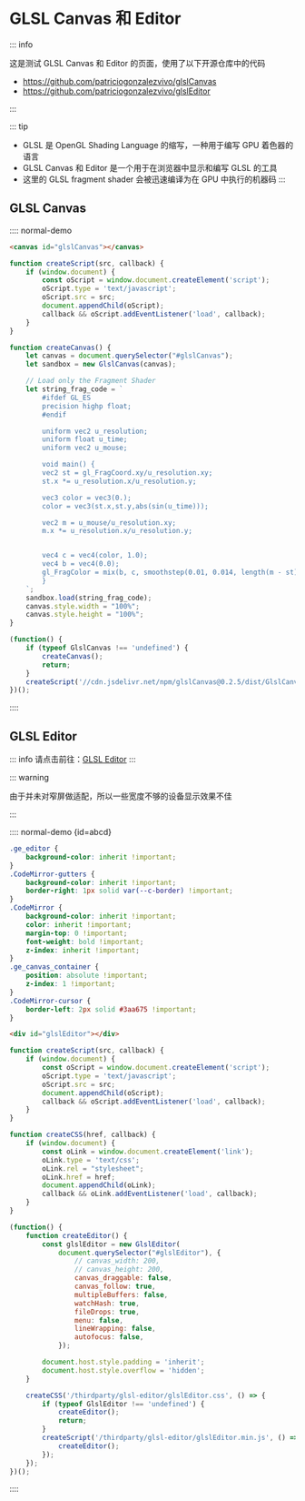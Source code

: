 

# GLSL Canvas 和 Editor

::: info

这是测试 GLSL Canvas 和 Editor 的页面，使用了以下开源仓库中的代码

- https://github.com/patriciogonzalezvivo/glslCanvas
- https://github.com/patriciogonzalezvivo/glslEditor

:::

::: tip
- GLSL 是 OpenGL Shading Language 的缩写，一种用于编写 GPU 着色器的语言
- GLSL Canvas 和 Editor 是一个用于在浏览器中显示和编写 GLSL 的工具
- 这里的 GLSL fragment shader 会被迅速编译为在 GPU 中执行的机器码
:::

## GLSL Canvas

:::: normal-demo

```html
<canvas id="glslCanvas"></canvas>
```

```js
function createScript(src, callback) {
    if (window.document) {
        const oScript = window.document.createElement('script');
        oScript.type = 'text/javascript';
        oScript.src = src;
        document.appendChild(oScript);
        callback && oScript.addEventListener('load', callback);
    }
}

function createCanvas() {
    let canvas = document.querySelector("#glslCanvas");
    let sandbox = new GlslCanvas(canvas);

    // Load only the Fragment Shader
    let string_frag_code = `
        #ifdef GL_ES
        precision highp float;
        #endif

        uniform vec2 u_resolution;
        uniform float u_time;
        uniform vec2 u_mouse;

        void main() {
        vec2 st = gl_FragCoord.xy/u_resolution.xy;
        st.x *= u_resolution.x/u_resolution.y;

        vec3 color = vec3(0.);
        color = vec3(st.x,st.y,abs(sin(u_time)));

        vec2 m = u_mouse/u_resolution.xy;
        m.x *= u_resolution.x/u_resolution.y;


        vec4 c = vec4(color, 1.0);
        vec4 b = vec4(0.0);
        gl_FragColor = mix(b, c, smoothstep(0.01, 0.014, length(m - st) - 0.2));
        }
    `;
    sandbox.load(string_frag_code);
    canvas.style.width = "100%";
    canvas.style.height = "100%";
}

(function() {
    if (typeof GlslCanvas !== 'undefined') {
        createCanvas();
        return;
    }
    createScript('//cdn.jsdelivr.net/npm/glslCanvas@0.2.5/dist/GlslCanvas.min.js', createCanvas);
})();
```

::::


## GLSL Editor

::: info
请点击前往：[GLSL Editor](/tool/glsl-editor)
:::

::: warning

由于并未对窄屏做适配，所以一些宽度不够的设备显示效果不佳

:::

:::: normal-demo {id=abcd}

```css
.ge_editor {
    background-color: inherit !important;
}
.CodeMirror-gutters {
    background-color: inherit !important;
    border-right: 1px solid var(--c-border) !important;
}
.CodeMirror {
    background-color: inherit !important;
    color: inherit !important;
    margin-top: 0 !important;
    font-weight: bold !important;
    z-index: inherit !important;
}
.ge_canvas_container {
    position: absolute !important;
    z-index: 1 !important;
}
.CodeMirror-cursor {
    border-left: 2px solid #3aa675 !important;
}
```

```html
<div id="glslEditor"></div>
```

```js
function createScript(src, callback) {
    if (window.document) {
        const oScript = window.document.createElement('script');
        oScript.type = 'text/javascript';
        oScript.src = src;
        document.appendChild(oScript);
        callback && oScript.addEventListener('load', callback);
    }
}

function createCSS(href, callback) {
    if (window.document) {
        const oLink = window.document.createElement('link');
        oLink.type = 'text/css';
        oLink.rel = "stylesheet";
        oLink.href = href;
        document.appendChild(oLink);
        callback && oLink.addEventListener('load', callback);
    }
}

(function() {
    function createEditor() {
        const glslEditor = new GlslEditor(
            document.querySelector("#glslEditor"), {
                // canvas_width: 200,
                // canvas_height: 200,
                canvas_draggable: false,
                canvas_follow: true,
                multipleBuffers: false,
                watchHash: true,
                fileDrops: true,
                menu: false,
                lineWrapping: false,
                autofocus: false,
            });

        document.host.style.padding = 'inherit';
        document.host.style.overflow = 'hidden';
    }

    createCSS('/thirdparty/glsl-editor/glslEditor.css', () => {
        if (typeof GlslEditor !== 'undefined') {
            createEditor();
            return;
        }
        createScript('/thirdparty/glsl-editor/glslEditor.min.js', () => {
            createEditor();
        });
    });
})();
```

::::

<script setup lang="ts">
import { onBeforeUnmount, onMounted } from "vue";

let elementList: HTMLElement[] = [];

onMounted(() => {
    createStyle(`
        .ge_picker_modal {
            display: none !important;
        }
    `);
});

onBeforeUnmount(() => {
    elementList.forEach((element) => {
        element.remove();
    });
});

function createStyle(css) {
    if (document) {
        const o = document.createElement('style');
        o.innerHTML = css;
        document.body.appendChild(o);
        elementList.push(o);
    }
}

</script>